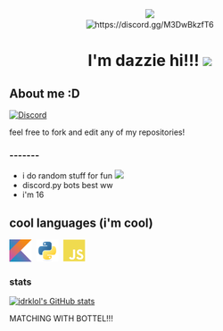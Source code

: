 <div id="header" align="center">
  <img src="https://i.imgur.com/GBT5GFo.gif" width="100"/>
<div id="views">
     <img src="https://komarev.com/ghpvc/?username=idrklol&style=flat&color=f48faa" alt="https://discord.gg/M3DwBkzfT6"/>
  </div>
<h1>
  I'm dazzie hi!!!
  <img src="https://c.tenor.com/K-BBg8fYIdQAAAAi/kirana-margay.gif" width="30px"/>
</h1>
</div>


## About me :D

[![Discord](https://img.shields.io/discord/874440438604496976.svg?label=&logo=discord&logoColor=ffffff&color=7389D8&labelColor=6A7EC2)](https://discord.gg/M3DwBkzfT6)

feel free to fork and edit any of my repositories!
### -------
- i do random stuff for fun <img src="https://c.tenor.com/b46GRzAmGeYAAAAi/chika-dance.gif" width="20px"/>
- discord.py bots best ww
- i'm 16

## cool languages (i'm cool)
<div>
  <img src="https://github.com/devicons/devicon/blob/master/icons/kotlin/kotlin-original.svg" title="Kotlin" alt="Kotlin" width="40" height="40"/>&nbsp;
  <img src="https://github.com/devicons/devicon/blob/master/icons/python/python-original.svg" title="Python (my fav)" alt="Python" width="40" height="40"/>&nbsp;
  <img src="https://github.com/devicons/devicon/blob/master/icons/javascript/javascript-plain.svg" title="SavaScript" alt="JavaScript" width="40" height="40"/>&nbsp;
</div>

### stats

[![idrklol's GitHub stats](https://github-readme-stats.vercel.app/api?username=dazziedez&show_icons=true&theme=dracula)](https://github.com/anuraghazra/github-readme-stats)

MATCHING WITH BOTTEL!!!
